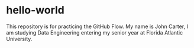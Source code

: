 # hello-world
This repository is for practicing the GitHub Flow.
My name is John Carter, I am studying Data Engineering entering my senior year at Florida Atlantic University. 
